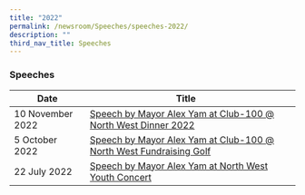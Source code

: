 ```yaml
---
title: "2022"
permalink: /newsroom/Speeches/speeches-2022/
description: ""
third_nav_title: Speeches
---
```

### Speeches



| Date | Title |  |
| -------- | -------- | -------- |
| 10 November 2022    |[Speech by Mayor Alex Yam at Club-100 @ North West Dinner 2022](/files/Speech/Club-100%20Fundraising%20Golf%20and%20Dinner%20-%20Mayor's%20Talking%20Points.pdf)
| 5 October 2022    |[Speech by Mayor Alex Yam at Club-100 @ North West Fundraising Golf](/files/Speech/Speech%20by%20President%20at%20North%20West%20Youth%20Concert%202022.pdf)
| 22 July 2022   |[Speech by Mayor Alex Yam at North West Youth Concert](/files/Speech/North%20West%20Youth%20Concert%20-%20Mayor's%20Welcome%20Address.pdf)